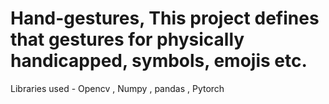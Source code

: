 # Hand-gestures, This project defines that gestures for physically handicapped, symbols, emojis etc.
Libraries used - Opencv , Numpy , pandas , Pytorch
